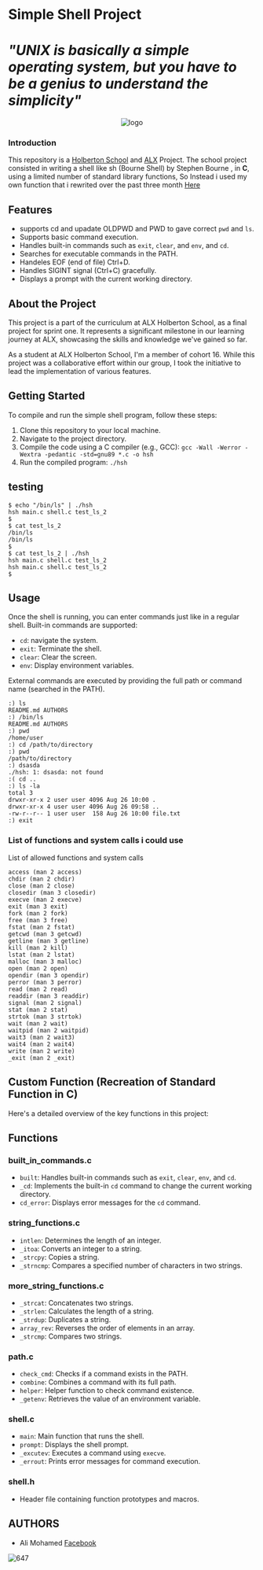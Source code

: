 # Simple Shell Project
<p align="center">
  <h1><em>"UNIX is basically a simple operating system, but you have to be a genius to understand the simplicity"</em></h1>
</p>
<p align="center">
  <img src="https://miro.medium.com/v2/resize:fit:1400/1*WqxZ99tyXrI3aIYW8lLoHA.png" alt="logo">
</p>

### Introduction

This repository is a [Holberton School](https://www.holbertonschool.com/) and [ALX](https://www.alxafrica.com/) Project. The school project consisted in writing a shell like sh (Bourne Shell) by Stephen Bourne  , in **C**, using a limited number of standard library functions, So Instead i used my own function that i rewrited over the past three month [Here](https://github.com/Al1M0HAMED/alx-low_level_programming)

## Features

- supports cd and upadate OLDPWD and PWD to gave correct `pwd` and `ls`.
- Supports basic command execution.
- Handles built-in commands such as `exit`, `clear`, and `env`, and `cd`.
- Searches for executable commands in the PATH.
- Handeles EOF (end of file) Ctrl+D.
- Handles SIGINT signal (Ctrl+C) gracefully.
- Displays a prompt with the current working directory.

## About the Project

This project is a part of the curriculum at ALX Holberton School, as a final project for sprint one. It represents a significant milestone in our learning journey at ALX, showcasing the skills and knowledge we've gained so far.

As a student at ALX Holberton School, I'm a member of cohort 16. While this project was a collaborative effort within our group, I took the initiative to lead the implementation of various features.

## Getting Started

To compile and run the simple shell program, follow these steps:

1. Clone this repository to your local machine.
2. Navigate to the project directory.
3. Compile the code using a C compiler (e.g., GCC): `gcc -Wall -Werror -Wextra -pedantic -std=gnu89 *.c -o hsh`
4. Run the compiled program: `./hsh`

## testing
```shell
$ echo "/bin/ls" | ./hsh
hsh main.c shell.c test_ls_2
$
$ cat test_ls_2
/bin/ls
/bin/ls
$
$ cat test_ls_2 | ./hsh
hsh main.c shell.c test_ls_2
hsh main.c shell.c test_ls_2
$
````

## Usage

Once the shell is running, you can enter commands just like in a regular shell. Built-in commands are supported:
- `cd`: navigate the system.
- `exit`: Terminate the shell.
- `clear`: Clear the screen.
- `env`: Display environment variables.

External commands are executed by providing the full path or command name (searched in the PATH).

```shell
:) ls
README.md AUTHORS
:) /bin/ls
README.md AUTHORS
:) pwd
/home/user
:) cd /path/to/directory
:) pwd
/path/to/directory
:) dsasda
./hsh: 1: dsasda: not found
:( cd ..
:) ls -la
total 3
drwxr-xr-x 2 user user 4096 Aug 26 10:00 .
drwxr-xr-x 4 user user 4096 Aug 26 09:58 ..
-rw-r--r-- 1 user user  158 Aug 26 10:00 file.txt
:) exit
````
### List of functions and system calls i could use
List of allowed functions and system calls

    access (man 2 access)
    chdir (man 2 chdir)
    close (man 2 close)
    closedir (man 3 closedir)
    execve (man 2 execve)
    exit (man 3 exit)
    fork (man 2 fork)
    free (man 3 free)
    fstat (man 2 fstat)
    getcwd (man 3 getcwd)
    getline (man 3 getline)
    kill (man 2 kill)
    lstat (man 2 lstat)
    malloc (man 3 malloc)
    open (man 2 open)
    opendir (man 3 opendir)
    perror (man 3 perror)
    read (man 2 read)
    readdir (man 3 readdir)
    signal (man 2 signal)
    stat (man 2 stat)
    strtok (man 3 strtok)
    wait (man 2 wait)
    waitpid (man 2 waitpid)
    wait3 (man 2 wait3)
    wait4 (man 2 wait4)
    write (man 2 write)
    _exit (man 2 _exit)

## Custom Function (Recreation of Standard Function in C)

Here's a detailed overview of the key functions in this project:

## Functions

### built_in_commands.c

- `built`: Handles built-in commands such as `exit`, `clear`, `env`, and `cd`.
- `_cd`: Implements the built-in `cd` command to change the current working directory.
- `cd_error`: Displays error messages for the `cd` command.

### string_functions.c

- `intlen`: Determines the length of an integer.
- `_itoa`: Converts an integer to a string.
- `_strcpy`: Copies a string.
- `_strncmp`: Compares a specified number of characters in two strings.

### more_string_functions.c

- `_strcat`: Concatenates two strings.
- `_strlen`: Calculates the length of a string.
- `_strdup`: Duplicates a string.
- `array_rev`: Reverses the order of elements in an array.
- `_strcmp`: Compares two strings.

### path.c

- `check_cmd`: Checks if a command exists in the PATH.
- `combine`: Combines a command with its full path.
- `helper`: Helper function to check command existence.
- `_getenv`: Retrieves the value of an environment variable.

### shell.c

- `main`: Main function that runs the shell.
- `prompt`: Displays the shell prompt.
- `_excutev`: Executes a command using `execve`.
- `_errout`: Prints error messages for command execution.

### shell.h

- Header file containing function prototypes and macros.

## AUTHORS

* Ali Mohamed [Facebook](https://www.facebook.com/profile.php?id=100053370433155)

![647](https://img.shields.io/badge/Lines%20of%20Code-647-blue)
